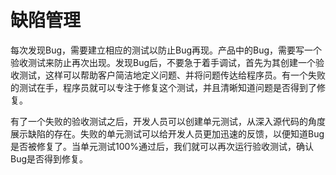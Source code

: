 <!-- When a bug is found tests are created to guard against it coming back. A bug in production requires an acceptance test be written to guard against it. Creating an acceptance test first before debugging helps customers concisely define the problem and communicate that problem to the programmers. Programmers have a failed test to focus their efforts and know when the problem is fixed.

Given a failed acceptance test, developers then create unit tests to show the defect from a more source code specific point of view. Failing unit tests give immediate feedback to the development effort when the bug has been repaired. When the unit tests run at 100% then the failing acceptance test can be run again to validate the bug is fixed.  -->

# 缺陷管理

每次发现Bug，需要建立相应的测试以防止Bug再现。产品中的Bug，需要写一个验收测试来防止再次出现。发现Bug后，不要急于着手调试，首先为其创建一个验收测试，这样可以帮助客户简洁地定义问题、并将问题传达给程序员。有一个失败的测试在手，程序员就可以专注于修复这个测试，并且清晰知道问题是否得到了修复。

有了一个失败的验收测试之后，开发人员可以创建单元测试，从深入源代码的角度展示缺陷的存在。失败的单元测试可以给开发人员更加迅速的反馈，以便知道Bug是否被修复了。当单元测试100%通过后，我们就可以再次运行验收测试，确认Bug是否得到修复。
